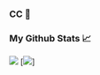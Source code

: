 ### CC 👋

### My Github Stats 📈
![](https://github-readme-stats.vercel.app/api?username=NhProGamer&show_icons=true&theme=dracula)
[![](https://github-readme-stats.vercel.app/api/top-langs/?username=NhProGamer&layout=compact&theme=dracula)]
<!--
**NhProGamer/NhProGamer** is a ✨ _special_ ✨ repository because its `README.md` (this file) appears on your GitHub profile.

Here are some ideas to get you started:

- 🔭 I’m currently working on ...
- 🌱 I’m currently learning ...
- 👯 I’m looking to collaborate on ...
- 🤔 I’m looking for help with ...
- 💬 Ask me about ...
- 📫 How to reach me: ...
- 😄 Pronouns: ...
- ⚡ Fun fact: ...
-->
